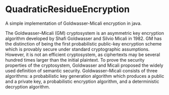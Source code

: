 # QuadraticResidueEncryption
A simple implementation of Goldwasser-Micali encryption in java.

The Goldwasser–Micali (GM) cryptosystem is an asymmetric key encryption algorithm developed by Shafi Goldwasser and Silvio Micali in 1982. GM has the distinction of being the first probabilistic public-key encryption scheme which is provably secure under standard cryptographic assumptions. However, it is not an efficient cryptosystem, as ciphertexts may be several hundred times larger than the initial plaintext. To prove the security properties of the cryptosystem, Goldwasser and Micali proposed the widely used definition of semantic security.
Goldwasser–Micali consists of three algorithms: a probabilistic key generation algorithm which produces a public and a private key, a probabilistic encryption algorithm, and a deterministic decryption algorithm.
